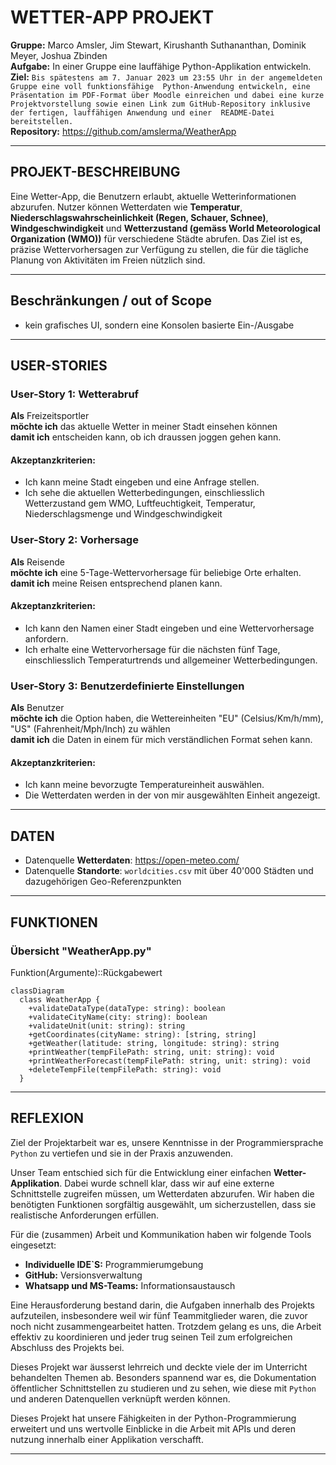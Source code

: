 # WETTER-APP PROJEKT

**Gruppe:** Marco Amsler, Jim Stewart, Kirushanth Suthananthan, Dominik Meyer, Joshua Zbinden<br>
**Aufgabe:** In einer Gruppe eine lauffähige Python-Applikation entwickeln.<br>
**Ziel:** ```Bis spätestens am 7. Januar 2023 um 23:55 Uhr in der angemeldeten Gruppe eine voll funktionsfähige 
    Python-Anwendung entwickeln, eine Präsentation im PDF-Format über Moodle einreichen und dabei eine kurze 
    Projektvorstellung sowie einen Link zum GitHub-Repository inklusive der fertigen, lauffähigen Anwendung und einer 
    README-Datei bereitstellen.```<br>
**Repository:** https://github.com/amslerma/WeatherApp

---
## PROJEKT-BESCHREIBUNG
Eine Wetter-App, die Benutzern erlaubt, aktuelle Wetterinformationen abzurufen. 
Nutzer können Wetterdaten wie **Temperatur**, **Niederschlagswahrscheinlichkeit (Regen, Schauer, Schnee)**, 
**Windgeschwindigkeit** und **Wetterzustand (gemäss World Meteorological Organization (WMO))** für verschiedene Städte abrufen. Das Ziel ist es, präzise 
Wettervorhersagen zur Verfügung zu stellen, die für die tägliche Planung von Aktivitäten im Freien nützlich sind.

---
## Beschränkungen / out of Scope
- kein grafisches UI, sondern eine Konsolen basierte Ein-/Ausgabe

---
## USER-STORIES

### User-Story 1: Wetterabruf
**Als** Freizeitsportler  
**möchte ich** das aktuelle Wetter in meiner Stadt einsehen können  
**damit ich** entscheiden kann, ob ich draussen joggen gehen kann.

#### Akzeptanzkriterien:
- Ich kann meine Stadt eingeben und eine Anfrage stellen.
- Ich sehe die aktuellen Wetterbedingungen, einschliesslich Wetterzustand gem WMO, Luftfeuchtigkeit, Temperatur, Niederschlagsmenge und Windgeschwindigkeit 

### User-Story 2: Vorhersage
**Als** Reisende<br>
**möchte ich** eine 5-Tage-Wettervorhersage für beliebige Orte erhalten.  
**damit ich** meine Reisen entsprechend planen kann.

#### Akzeptanzkriterien:
- Ich kann den Namen einer Stadt eingeben und eine Wettervorhersage anfordern.
- Ich erhalte eine Wettervorhersage für die nächsten fünf Tage, einschliesslich Temperaturtrends und 
allgemeiner Wetterbedingungen.

### User-Story 3: Benutzerdefinierte Einstellungen
**Als** Benutzer  
**möchte ich** die Option haben, die Wettereinheiten "EU" (Celsius/Km/h/mm), "US" (Fahrenheit/Mph/Inch) zu wählen  
**damit ich** die Daten in einem für mich verständlichen Format sehen kann.

#### Akzeptanzkriterien:
- Ich kann meine bevorzugte Temperatureinheit auswählen.
- Die Wetterdaten werden in der von mir ausgewählten Einheit angezeigt.

---
## DATEN
- Datenquelle **Wetterdaten**: https://open-meteo.com/
- Datenquelle **Standorte**: ```worldcities.csv``` mit über 40'000 Städten und dazugehörigen Geo-Referenzpunkten

---
## FUNKTIONEN

### Übersicht "WeatherApp.py"
Funktion(Argumente)::Rückgabewert
```mermaid
classDiagram
  class WeatherApp {
    +validateDataType(dataType: string): boolean
    +validateCityName(city: string): boolean
    +validateUnit(unit: string): string
    +getCoordinates(cityName: string): [string, string]
    +getWeather(latitude: string, longitude: string): string
    +printWeather(tempFilePath: string, unit: string): void
    +printWeatherForecast(tempFilePath: string, unit: string): void
    +deleteTempFile(tempFilePath: string): void
  }

```
---
## REFLEXION
Ziel der Projektarbeit war es, unsere Kenntnisse in der Programmiersprache ```Python``` zu vertiefen und sie in der Praxis 
anzuwenden.

Unser Team entschied sich für die Entwicklung einer einfachen **Wetter-Applikation**. Dabei wurde schnell klar, dass wir auf 
eine externe Schnittstelle zugreifen müssen, um Wetterdaten abzurufen. Wir haben die benötigten Funktionen sorgfältig 
ausgewählt, um sicherzustellen, dass sie realistische Anforderungen erfüllen.

Für die (zusammen) Arbeit und Kommunikation haben wir folgende Tools eingesetzt:
* **Individuelle IDE`S:** Programmierumgebung
* **GitHub:** Versionsverwaltung
* **Whatsapp und MS-Teams:** Informationsaustausch

Eine Herausforderung bestand darin, die Aufgaben innerhalb des Projekts aufzuteilen, insbesondere weil wir fünf 
Teammitglieder waren, die zuvor noch nicht zusammengearbeitet hatten. Trotzdem gelang es uns, die Arbeit effektiv zu 
koordinieren und jeder trug seinen Teil zum erfolgreichen Abschluss des Projekts bei.

Dieses Projekt war äusserst lehrreich und deckte viele der im Unterricht behandelten Themen ab. Besonders spannend war 
es, die Dokumentation öffentlicher Schnittstellen zu studieren und zu sehen, wie diese mit ```Python``` und anderen 
Datenquellen verknüpft werden können. 

Dieses Projekt hat unsere Fähigkeiten in der Python-Programmierung erweitert und uns wertvolle Einblicke in die Arbeit 
mit APIs und deren nutzung innerhalb einer Applikation verschafft.

---







